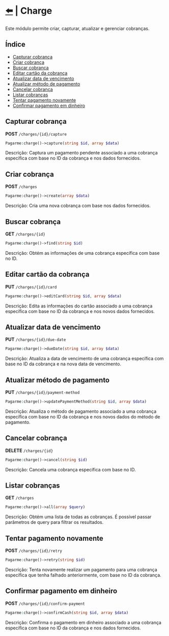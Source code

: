 # [⬅️](../README.md) | Charge

Este módulo permite criar, capturar, atualizar e gerenciar cobranças.

## Índice

-   [Capturar cobrança](#capturar-cobrança)
-   [Criar cobrança](#criar-cobrança)
-   [Buscar cobrança](#buscar-cobrança)
-   [Editar cartão da cobrança](#editar-cartão-da-cobrança)
-   [Atualizar data de vencimento](#atualizar-data-de-vencimento)
-   [Atualizar método de pagamento](#atualizar-metodo-de-pagamento)
-   [Cancelar cobrança](#cancelar-cobrança)
-   [Listar cobranças](#listar-cobranças)
-   [Tentar pagamento novamente](#tentar-pagamento-novamente)
-   [Confirmar pagamento em dinheiro](#confirmar-pagamento-em-dinheiro)

## Capturar cobrança

**POST** `/charges/{id}/capture`

```php
Pagarme:charge()->capture(string $id, array $data)
```

Descrição: Captura um pagamento pendente associado a uma cobrança específica com base no ID da cobrança e nos dados fornecidos.

## Criar cobrança

**POST** `/charges`

```php
Pagarme:charge()->create(array $data)
```

Descrição: Cria uma nova cobrança com base nos dados fornecidos.

## Buscar cobrança

**GET** `/charges/{id}`

```php
Pagarme:charge()->find(string $id)
```

Descrição: Obtém as informações de uma cobrança específica com base no ID.

## Editar cartão da cobrança

**PUT** `/charges/{id}/card`

```php
Pagarme:charge()->editCard(string $id, array $data)
```

Descrição: Edita as informações do cartão associado a uma cobrança específica com base no ID da cobrança e nos novos dados fornecidos.

## Atualizar data de vencimento

**PUT** `/charges/{id}/due-date`

```php
Pagarme:charge()->dueDate(string $id, array $data)
```

Descrição: Atualiza a data de vencimento de uma cobrança específica com base no ID da cobrança e na nova data de vencimento.

## Atualizar método de pagamento

**PUT** `/charges/{id}/payment-method`

```php
Pagarme:charge()->updatePaymentMethod(string $id, array $data)
```

Descrição: Atualiza o método de pagamento associado a uma cobrança específica com base no ID da cobrança e nos novos dados do método de pagamento.

## Cancelar cobrança

**DELETE** `/charges/{id}`

```php
Pagarme:charge()->cancel(string $id)
```

Descrição: Cancela uma cobrança específica com base no ID.

## Listar cobranças

**GET** `/charges`

```php
Pagarme:charge()->all(array $query)
```

Descrição: Obtém uma lista de todas as cobranças. É possível passar parâmetros de query para filtrar os resultados.

## Tentar pagamento novamente

**POST** `/charges/{id}/retry`

```php
Pagarme:charge()->retry(string $id)
```

Descrição: Tenta novamente realizar um pagamento para uma cobrança específica que tenha falhado anteriormente, com base no ID da cobrança.

## Confirmar pagamento em dinheiro

**POST** `/charges/{id}/confirm-payment`

```php
Pagarme:charge()->confirmCash(string $id, array $data)
```

Descrição: Confirma o pagamento em dinheiro associado a uma cobrança específica com base no ID da cobrança e nos dados fornecidos.
